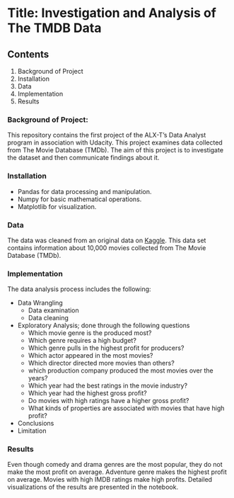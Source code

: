 # Title: Investigation and Analysis of The TMDB Data

## Contents
1.	Background of Project
2.	Installation
3.	Data
4.	Implementation
5.	Results

### Background of Project:

This repository contains the first project of the ALX-T’s Data Analyst program in association with Udacity. This project examines data collected from The Movie Database (TMDb). The aim of this project is to investigate the dataset and then communicate findings about it. 

### Installation
-	Pandas for data processing and manipulation.
-	Numpy for basic mathematical operations.
-	Matplotlib for visualization.

### Data
The data was cleaned from an original data on [Kaggle](https://www.kaggle.com/datasets/tmdb/tmdb-movie-metadata). This data set contains information about 10,000 movies collected from The Movie Database (TMDb).

### Implementation
The data analysis process includes the following:

-	Data Wrangling
    - Data examination
    - Data cleaning
-	Exploratory Analysis; done through the following questions
    -	Which movie genre is the produced most?
    -	Which genre requires a high budget?
    -	Which genre pulls in the highest profit for producers?
    -	Which actor appeared in the most movies?
    -	Which director directed more movies than others?
    -	which production company produced the most movies over the years?
    -	Which year had the best ratings in the movie industry?
    -	Which year had the highest gross profit?
    -	Do movies with high ratings have a higher gross profit?
    -	What kinds of properties are associated with movies that have high profit?
-	Conclusions
-	Limitation

### Results
Even though comedy and drama genres are the most popular, they do not make the most profit on average. Adventure genre makes the highest profit on average. Movies with high IMDB ratings make high profits. Detailed visualizations of the results are presented in the notebook.
